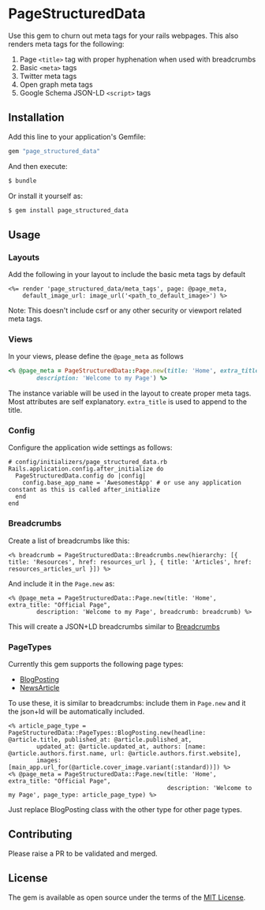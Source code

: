 # PageStructuredData
Use this gem to churn out meta tags for your rails webpages. This also renders meta tags for the following:
1. Page `<title>` tag with proper hyphenation when used with breadcrumbs
2. Basic `<meta>` tags
2. Twitter meta tags
3. Open graph meta tags
4. Google Schema JSON-LD `<script>` tags

## Installation
Add this line to your application's Gemfile:

```ruby
gem "page_structured_data"
```

And then execute:
```bash
$ bundle
```

Or install it yourself as:
```bash
$ gem install page_structured_data
```

## Usage

### Layouts

Add the following in your layout to include the basic meta tags by default

```erbruby
<%= render 'page_structured_data/meta_tags', page: @page_meta, 
    default_image_url: image_url('<path_to_default_image>') %>
```

Note: This doesn't include csrf or any other security or viewport related meta tags.

### Views

In your views, please define the `@page_meta` as follows

```ruby
<% @page_meta = PageStructuredData::Page.new(title: 'Home', extra_title: "Official Page",
        description: 'Welcome to my Page') %>
```

The instance variable will be used in the layout to create proper meta tags. Most attributes are self explanatory. `extra_title` is used to append to the title. 

### Config

Configure the application wide settings as follows:

```erbruby
# config/initializers/page_structured_data.rb
Rails.application.config.after_initialize do
  PageStructuredData.config do |config|
    config.base_app_name = 'AwesomestApp' # or use any application constant as this is called after_initialize
  end
end
```

### Breadcrumbs

Create a list of breadcrumbs like this:

```erbruby
<% breadcrumb = PageStructuredData::Breadcrumbs.new(hierarchy: [{ title: 'Resources', href: resources_url }, { title: 'Articles', href: resources_articles_url }]) %>
```

And include it in the `Page.new` as:

```erbruby
<% @page_meta = PageStructuredData::Page.new(title: 'Home', extra_title: "Official Page",
        description: 'Welcome to my Page', breadcrumb: breadcrumb) %>
```

This will create a JSON+LD breadcrumbs similar to [Breadcrumbs](https://developers.google.com/search/docs/appearance/structured-data/breadcrumb)

### PageTypes

Currently this gem supports the following page types:

* [BlogPosting](https://schema.org/BlogPosting)
* [NewsArticle](https://schema.org/NewsArticle)

To use these, it is similar to breadcrumbs: include them in `Page.new` and it the json+ld will be automatically included.

```erbruby
<% article_page_type = PageStructuredData::PageTypes::BlogPosting.new(headline: @article.title, published_at: @article.published_at,
        updated_at: @article.updated_at, authors: [name: @article.authors.first.name, url: @article.authors.first.website],
        images: [main_app.url_for(@article.cover_image.variant(:standard))]) %>
<% @page_meta = PageStructuredData::Page.new(title: 'Home', extra_title: "Official Page",
                                             description: 'Welcome to my Page', page_type: article_page_type) %>
```

Just replace BlogPosting class with the other type for other page types.

## Contributing
Please raise a PR to be validated and merged.

## License
The gem is available as open source under the terms of the [MIT License](https://opensource.org/licenses/MIT).
